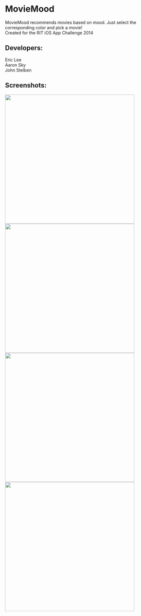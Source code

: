 MovieMood
=========
MovieMood recommends movies based on mood.  Just select the corresponding color and pick a movie!<br />
Created for the RIT iOS App Challenge 2014

Developers:
---------
Eric Lee <br />
Aaron Sky <br />
John Stelben <br />

Screenshots:
---------
<img width="425px" src="https://github.com/nokeeo/movieMood/raw/master/Screenshots/ColorWheel.png" /><br />
<img width="425px" src="https://github.com/nokeeo/movieMood/raw/master/Screenshots/ColorList.png" /><br />
<img width="425px" src="https://github.com/nokeeo/movieMood/raw/master/Screenshots/MovieList.png" /><br />
<img width="425px" src="https://github.com/nokeeo/movieMood/raw/master/Screenshots/MovieDetail.png" /><br />
